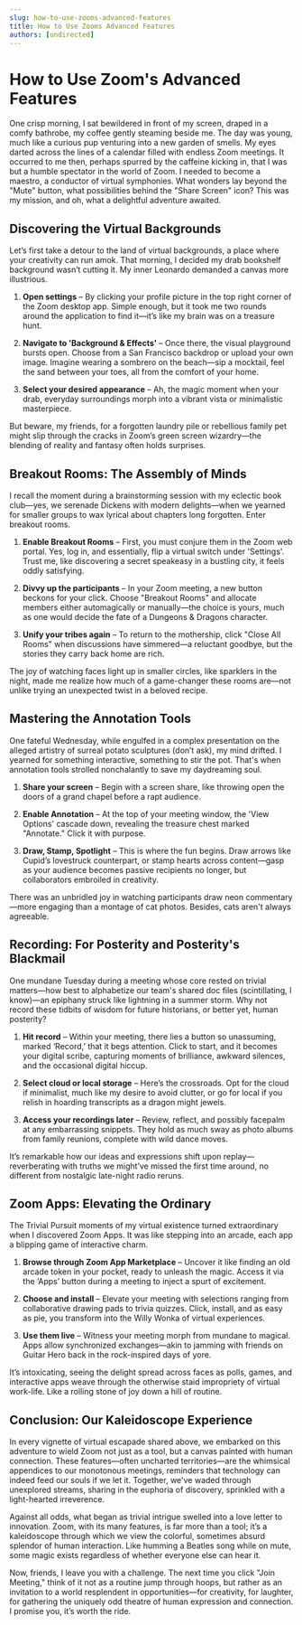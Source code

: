 ```yaml
---
slug: how-to-use-zooms-advanced-features
title: How to Use Zooms Advanced Features
authors: [undirected]
---
```



# How to Use Zoom's Advanced Features

One crisp morning, I sat bewildered in front of my screen, draped in a comfy bathrobe, my coffee gently steaming beside me. The day was young, much like a curious pup venturing into a new garden of smells. My eyes darted across the lines of a calendar filled with endless Zoom meetings. It occurred to me then, perhaps spurred by the caffeine kicking in, that I was but a humble spectator in the world of Zoom. I needed to become a maestro, a conductor of virtual symphonies. What wonders lay beyond the "Mute" button, what possibilities behind the "Share Screen" icon? This was my mission, and oh, what a delightful adventure awaited.

## Discovering the Virtual Backgrounds

Let’s first take a detour to the land of virtual backgrounds, a place where your creativity can run amok. That morning, I decided my drab bookshelf background wasn’t cutting it. My inner Leonardo demanded a canvas more illustrious.

1. **Open settings** – By clicking your profile picture in the top right corner of the Zoom desktop app. Simple enough, but it took me two rounds around the application to find it—it’s like my brain was on a treasure hunt.
   
2. **Navigate to 'Background & Effects'** – Once there, the visual playground bursts open. Choose from a San Francisco backdrop or upload your own image. Imagine wearing a sombrero on the beach—sip a mocktail, feel the sand between your toes, all from the comfort of your home.

3. **Select your desired appearance** – Ah, the magic moment when your drab, everyday surroundings morph into a vibrant vista or minimalistic masterpiece.

But beware, my friends, for a forgotten laundry pile or rebellious family pet might slip through the cracks in Zoom’s green screen wizardry—the blending of reality and fantasy often holds surprises.

## Breakout Rooms: The Assembly of Minds

I recall the moment during a brainstorming session with my eclectic book club—yes, we serenade Dickens with modern delights—when we yearned for smaller groups to wax lyrical about chapters long forgotten. Enter breakout rooms.

1. **Enable Breakout Rooms** – First, you must conjure them in the Zoom web portal. Yes, log in, and essentially, flip a virtual switch under 'Settings'. Trust me, like discovering a secret speakeasy in a bustling city, it feels oddly satisfying.

2. **Divvy up the participants** – In your Zoom meeting, a new button beckons for your click. Choose "Breakout Rooms" and allocate members either automagically or manually—the choice is yours, much as one would decide the fate of a Dungeons & Dragons character.

3. **Unify your tribes again** – To return to the mothership, click "Close All Rooms" when discussions have simmered—a reluctant goodbye, but the stories they carry back home are rich.

The joy of watching faces light up in smaller circles, like sparklers in the night, made me realize how much of a game-changer these rooms are—not unlike trying an unexpected twist in a beloved recipe.

## Mastering the Annotation Tools

One fateful Wednesday, while engulfed in a complex presentation on the alleged artistry of surreal potato sculptures (don’t ask), my mind drifted. I yearned for something interactive, something to stir the pot. That's when annotation tools strolled nonchalantly to save my daydreaming soul.

1. **Share your screen** – Begin with a screen share, like throwing open the doors of a grand chapel before a rapt audience.

2. **Enable Annotation** – At the top of your meeting window, the 'View Options' cascade down, revealing the treasure chest marked "Annotate." Click it with purpose.

3. **Draw, Stamp, Spotlight** – This is where the fun begins. Draw arrows like Cupid’s lovestruck counterpart, or stamp hearts across content—gasp as your audience becomes passive recipients no longer, but collaborators embroiled in creativity.

There was an unbridled joy in watching participants draw neon commentary—more engaging than a montage of cat photos. Besides, cats aren't always agreeable.

## Recording: For Posterity and Posterity's Blackmail

One mundane Tuesday during a meeting whose core rested on trivial matters—how best to alphabetize our team's shared doc files (scintillating, I know)—an epiphany struck like lightning in a summer storm. Why not record these tidbits of wisdom for future historians, or better yet, human posterity?

1. **Hit record** – Within your meeting, there lies a button so unassuming, marked ‘Record,’ that it begs attention. Click to start, and it becomes your digital scribe, capturing moments of brilliance, awkward silences, and the occasional digital hiccup.

2. **Select cloud or local storage** – Here’s the crossroads. Opt for the cloud if minimalist, much like my desire to avoid clutter, or go for local if you relish in hoarding transcripts as a dragon might jewels.

3. **Access your recordings later** – Review, reflect, and possibly facepalm at any embarrassing snippets. They hold as much sway as photo albums from family reunions, complete with wild dance moves.

It’s remarkable how our ideas and expressions shift upon replay—reverberating with truths we might’ve missed the first time around, no different from nostalgic late-night radio reruns.

## Zoom Apps: Elevating the Ordinary

The Trivial Pursuit moments of my virtual existence turned extraordinary when I discovered Zoom Apps. It was like stepping into an arcade, each app a blipping game of interactive charm.

1. **Browse through Zoom App Marketplace** – Uncover it like finding an old arcade token in your pocket, ready to unleash the magic. Access it via the ‘Apps’ button during a meeting to inject a spurt of excitement.

2. **Choose and install** – Elevate your meeting with selections ranging from collaborative drawing pads to trivia quizzes. Click, install, and as easy as pie, you transform into the Willy Wonka of virtual experiences.

3. **Use them live** – Witness your meeting morph from mundane to magical. Apps allow synchronized exchanges—akin to jamming with friends on Guitar Hero back in the rock-inspired days of yore.

It’s intoxicating, seeing the delight spread across faces as polls, games, and interactive apps weave through the otherwise staid impropriety of virtual work-life. Like a rolling stone of joy down a hill of routine.

## Conclusion: Our Kaleidoscope Experience

In every vignette of virtual escapade shared above, we embarked on this adventure to wield Zoom not just as a tool, but a canvas painted with human connection. These features—often uncharted territories—are the whimsical appendices to our monotonous meetings, reminders that technology can indeed feed our souls if we let it. Together, we've waded through unexplored streams, sharing in the euphoria of discovery, sprinkled with a light-hearted irreverence.

Against all odds, what began as trivial intrigue swelled into a love letter to innovation. Zoom, with its many features, is far more than a tool; it’s a kaleidoscope through which we view the colorful, sometimes absurd splendor of human interaction. Like humming a Beatles song while on mute, some magic exists regardless of whether everyone else can hear it.

Now, friends, I leave you with a challenge. The next time you click "Join Meeting," think of it not as a routine jump through hoops, but rather as an invitation to a world resplendent in opportunities—for creativity, for laughter, for gathering the uniquely odd theatre of human expression and connection. I promise you, it’s worth the ride.